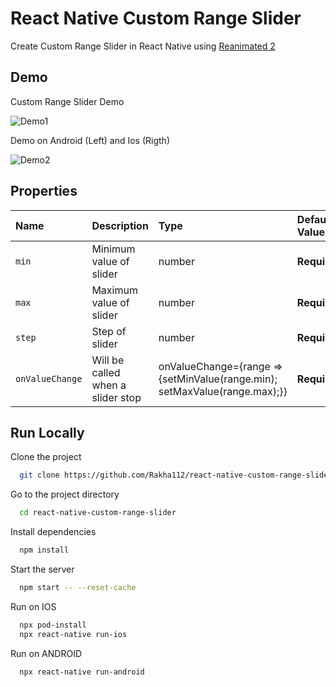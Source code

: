 # React Native Custom Range Slider

Create Custom Range Slider in React Native using [Reanimated 2](https://docs.swmansion.com/react-native-reanimated/)

## Demo

Custom Range Slider Demo

![Demo1](https://github.com/Rakha112/react-native-animation/blob/main/src/05-React-Native-Custom-Range-Slider/Demo1.gif)

Demo on Android (Left) and Ios (Rigth)

![Demo2](https://github.com/Rakha112/react-native-animation/blob/main/src/05-React-Native-Custom-Range-Slider/Demo2.gif)

## Properties

| Name            | Description                       | Type                                                                       | Default Value |
| :-------------- | :-------------------------------- | :------------------------------------------------------------------------- | :------------ |
| `min`           | Minimum value of slider           | number                                                                     | **Required**  |
| `max`           | Maximum value of slider           | number                                                                     | **Required**  |
| `step`          | Step of slider                    | number                                                                     | **Required**  |
| `onValueChange` | Will be called when a slider stop | onValueChange={range => {setMinValue(range.min); setMaxValue(range.max);}} | **Required**  |

## Run Locally

Clone the project

```bash
  git clone https://github.com/Rakha112/react-native-custom-range-slider.git
```

Go to the project directory

```bash
  cd react-native-custom-range-slider
```

Install dependencies

```bash
  npm install
```

Start the server

```bash
  npm start -- --reset-cache
```

Run on IOS

```bash
  npx pod-install
  npx react-native run-ios
```

Run on ANDROID

```bash
  npx react-native run-android
```
